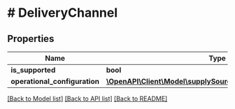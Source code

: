 # # DeliveryChannel

## Properties

Name | Type | Description | Notes
------------ | ------------- | ------------- | -------------
**is_supported** | **bool** |  | [optional]
**operational_configuration** | [**\OpenAPI\Client\Model\supplySources\OperationalConfiguration**](OperationalConfiguration.md) |  | [optional]

[[Back to Model list]](../../README.md#models) [[Back to API list]](../../README.md#endpoints) [[Back to README]](../../README.md)
